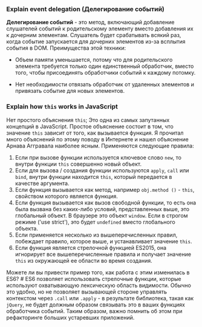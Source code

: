 ### Explain event delegation (Делегирование событий)

**Делегирование событий** - это метод, включающий добавление слушателей событий к родительскому элементу вместо добавления их к дочерним элементам. Слушатель будет срабатывать всякий раз, когда событие запускается для дочерних элементов из-за всплытия события в DOM. Преимущества этой техники:

- Объем памяти уменьшается, потому что для родительского элемента требуется только один единственный обработчик, вместо того, чтобы присоединять обработчики событий к каждому потомку.

- Нет необходимости отвязать обработчик от удаленных элементов и привязать событие для новых элементов.

### Explain how `this` works in JavaScript

Нет простого объяснения `this`; Это одна из самых запутанных концепций в JavaScript. Простое объяснение состоит в том, что значение `this` зависит от того, как вызывается функция. Я прочитал много объяснений по этому поводу в Интернете и нашел объяснение Арнава Аггравала наиболее ясным. Применяются следующие правила:

1. Если при вызове функции используется ключевое слово `new`, то внутри функции `this` совершенно новый объект.
2. Если для вызова / создания функции используются `apply`, `call` или `bind`, внутри функции находится `this`, который передается в качестве аргумента.
3. Если функция вызывается как метод, например `obj.method ()` - `this`, свойством которого является функция.
4. Если функция вызывается как вызов свободной функции, то есть она была вызвана без каких-либо условий, представленных выше, это глобальный объект. В браузере это объект `window`. Если в строгом режиме ('use strict'), это будет `undefined` вместо глобального объекта.
5. Если применяется несколько из вышеперечисленных правил, побеждает правило, которое выше, и устанавливает значение `this`.
6. Если функция является стрелочной функцией ES2015, она игнорирует все вышеперечисленные правила и получает значение `this` из окружающей ее области во время создания.

Можете ли вы привести пример того, как работа с этим изменилась в ES6? #
ES6 позволяет использовать стрелочные функции, которые используют охватывающую лексическую область видимости. Обычно это удобно, но не позволяет вызывающей стороне управлять контекстом через `.call` или `.apply` - в результате библиотека, такая как `jQuery`, не будет должным образом связывать это в ваших функциях обработчика событий. Таким образом, важно помнить об этом при рефакторинге больших устаревших приложений.
